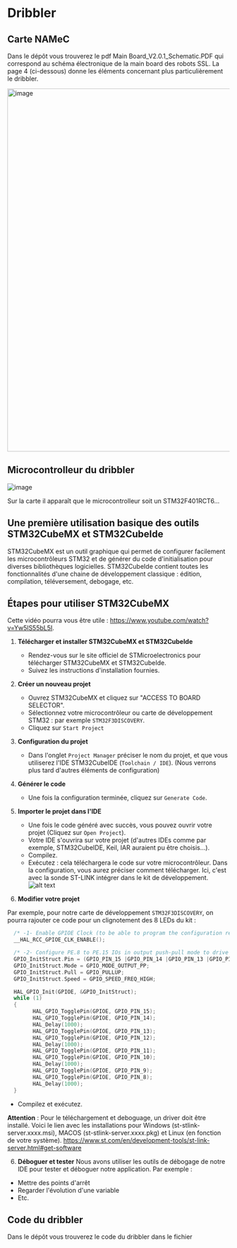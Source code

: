 # Dribbler

## Carte NAMeC

Dans le dépôt vous trouverez le pdf Main Board_V2.0.1_Schematic.PDF qui correspond au schéma électronique de la main board des robots SSL. La page 4 (ci-dessous) donne les éléments concernant plus particulièrement le dribbler.

<img width="821" alt="image" src="https://github.com/user-attachments/assets/f8aa2cb5-94fa-464e-87f9-b6fb41876f88" />

## Microcontrolleur du dribbler

![image](https://github.com/user-attachments/assets/23014840-5b39-4a6e-8232-77ea5e358f85)

Sur la carte il apparaît que le microcontrolleur soit un STM32F401RCT6...

## Une première utilisation basique des outils STM32CubeMX et STM32CubeIde

STM32CubeMX est un outil graphique qui permet de configurer facilement les microcontrôleurs STM32 et de générer du code d'initialisation pour diverses bibliothèques logicielles. STM32CubeIde contient toutes les fonctionnalités d'une chaine de développement classique : édition, compilation, téléversement, debogage, etc.

## Étapes pour utiliser STM32CubeMX

Cette vidéo pourra vous être utile : https://www.youtube.com/watch?v=Yw5lS55bL5I.

1. **Télécharger et installer STM32CubeMX et STM32CubeIde**
    - Rendez-vous sur le site officiel de STMicroelectronics pour télécharger STM32CubeMX et STM32CubeIde.
    - Suivez les instructions d'installation fournies.

2. **Créer un nouveau projet**
    - Ouvrez STM32CubeMX et cliquez sur "ACCESS TO BOARD SELECTOR".
    - Sélectionnez votre microcontrôleur ou carte de développement STM32 : par exemple `STM32F3DISCOVERY`.
    - Cliquez sur `Start Project`

3. **Configuration du projet**
    - Dans l'onglet `Project Manager` préciser le nom du projet, et que vous utiliserez l'IDE STM32CubeIDE (`Toolchain / IDE`).
(Nous verrons plus tard d'autres éléments de configuration)

4. **Générer le code**
    - Une fois la configuration terminée, cliquez sur `Generate Code`.

5. **Importer le projet dans l'IDE**
    - Une fois le code généré avec succès, vous pouvez ouvrir votre projet (Cliquez sur `Open Project`).
    - Votre IDE s'ouvrira sur votre projet (d'autres IDEs comme par exemple, STM32CubeIDE, Keil, IAR auraient pu être choisis...).
    - Compilez.
    - Exécutez : cela téléchargera le code sur votre microcontrôleur.
Dans la configuration, vous aurez préciser comment télécharger. Ici, c'est avec la sonde ST-LINK intégrer dans le kit de développement.
![alt text](image-3.png)
6. **Modifier votre projet**

Par exemple, pour notre carte de développement `STM32F3DISCOVERY`, on pourra rajouter ce code pour un clignotement des 8 LEDs du kit :

```C
  /* -1- Enable GPIOE Clock (to be able to program the configuration registers) */
  __HAL_RCC_GPIOE_CLK_ENABLE();

  /* -2- Configure PE.8 to PE.15 IOs in output push-pull mode to drive external LEDs */
  GPIO_InitStruct.Pin = (GPIO_PIN_15 |GPIO_PIN_14 |GPIO_PIN_13 |GPIO_PIN_12 |GPIO_PIN_11 | GPIO_PIN_10 | GPIO_PIN_9 | GPIO_PIN_8);
  GPIO_InitStruct.Mode = GPIO_MODE_OUTPUT_PP;
  GPIO_InitStruct.Pull = GPIO_PULLUP;
  GPIO_InitStruct.Speed = GPIO_SPEED_FREQ_HIGH;

  HAL_GPIO_Init(GPIOE, &GPIO_InitStruct);
  while (1)
  {
	    HAL_GPIO_TogglePin(GPIOE, GPIO_PIN_15);
	    HAL_GPIO_TogglePin(GPIOE, GPIO_PIN_14);
	    HAL_Delay(1000);
	    HAL_GPIO_TogglePin(GPIOE, GPIO_PIN_13);
	    HAL_GPIO_TogglePin(GPIOE, GPIO_PIN_12);
	    HAL_Delay(1000);
	    HAL_GPIO_TogglePin(GPIOE, GPIO_PIN_11);
	    HAL_GPIO_TogglePin(GPIOE, GPIO_PIN_10);
	    HAL_Delay(1000);
	    HAL_GPIO_TogglePin(GPIOE, GPIO_PIN_9);
	    HAL_GPIO_TogglePin(GPIOE, GPIO_PIN_8);
	    HAL_Delay(1000);
  }
```

- Compilez et exécutez.

**Attention** : Pour le téléchargement et deboguage, un driver doit être installé. Voici le lien avec les installations pour Windows (st-stlink-server.xxxx.msi), MACOS (st-stlink-server.xxxx.pkg) et Linux (en fonction de votre système).
https://www.st.com/en/development-tools/st-link-server.html#get-software

6. **Déboguer et tester**
Nous avons utiliser les outils de débogage de notre IDE pour tester et déboguer notre application. Par exemple :
- Mettre des points d'arrêt
- Regarder l'évolution d'une variable
- Etc.

## Code du dribbler

Dans le dépôt vous trouverez le code du dribbler dans le fichier 





